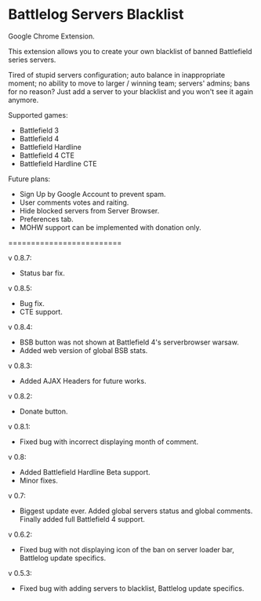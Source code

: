 Battlelog Servers Blacklist
=========================

Google Chrome Extension.

This extension allows you to create your own blacklist of banned Battlefield series servers.

Tired of stupid servers configuration; auto balance in inappropriate moment; no ability to move to larger / winning team; servers' admins; bans for no reason? Just add a server to your blacklist and you won't see it again anymore.

Supported games:
- Battlefield 3
- Battlefield 4
- Battlefield Hardline
- Battlefield 4 CTE
- Battlefield Hardline CTE
 
Future plans:
- Sign Up by Google Account to prevent spam.
- User comments votes and raiting.
- Hide blocked servers from Server Browser.
- Preferences tab.
- MOHW support can be implemented with donation only.

=========================

v 0.8.7:
- Status bar fix.

v 0.8.5:
- Bug fix.
- CTE support.

v 0.8.4:
- BSB button was not shown at Battlefield 4's serverbrowser warsaw.
- Added web version of global BSB stats.

v 0.8.3:
- Added AJAX Headers for future works.

v 0.8.2:
- Donate button.

v 0.8.1:
- Fixed bug with incorrect displaying month of comment.

v 0.8:
- Added Battlefield Hardline Beta support.
- Minor fixes.

v 0.7:
- Biggest update ever. Added global servers status and global comments. Finally added full Battlefield 4 support.

v 0.6.2:
- Fixed bug with not displaying icon of the ban on server loader bar, Battlelog update specifics.

v 0.5.3:
- Fixed bug with adding servers to blacklist, Battlelog update specifics.
